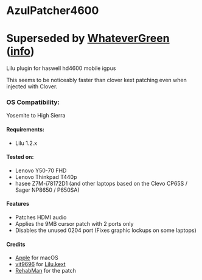 AzulPatcher4600
===================

# Superseded by [WhateverGreen](https://github.com/acidanthera/WhateverGreen) ([info](https://github.com/acidanthera/WhateverGreen/blob/master/Manual/FAQ.OldPlugins.en.md))

Lilu plugin for haswell hd4600 mobile igpus  

This seems to be noticeably faster than clover kext patching even when injected with Clover.

### OS Compatibility:
Yosemite to High Sierra

#### Requirements:
- Lilu 1.2.x

#### Tested on:
- Lenovo Y50-70 FHD
- Lenovo Thinkpad T440p
- hasee Z7M-i78172D1 (and other laptops based on the Clevo CP65S / Sager NP8650 / P650SA)

#### Features
- Patches HDMI audio
- Applies the 9MB cursor patch with 2 ports only
- Disables the unused 0204 port (Fixes graphic lockups on some laptops)

#### Credits
- [Apple](https://www.apple.com) for macOS  
- [vit9696](https://github.com/vit9696) for [Lilu.kext](https://github.com/vit9696/Lilu)
- [RehabMan](https://github.com/RehabMan) for the patch
